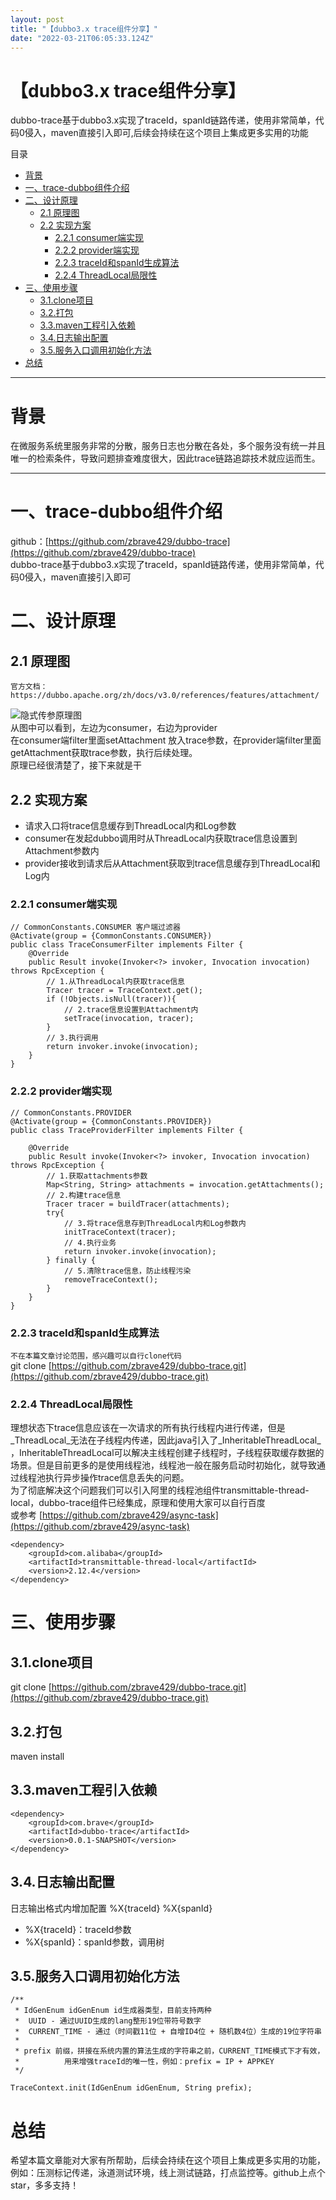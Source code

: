 ```yaml
---
layout: post
title: "【dubbo3.x trace组件分享】"
date: "2022-03-21T06:05:33.124Z"
---
```

【dubbo3.x trace组件分享】
====================

dubbo-trace基于dubbo3.x实现了traceId，spanId链路传递，使用非常简单，代码0侵入，maven直接引入即可,后续会持续在这个项目上集成更多实用的功能

目录

*   [背景](#背景)
*   [一、trace-dubbo组件介绍](#一trace-dubbo组件介绍)
*   [二、设计原理](#二设计原理)
    *   [2.1 原理图](#21-原理图)
    *   [2.2 实现方案](#22-实现方案)
        *   [2.2.1 consumer端实现](#221-consumer端实现)
        *   [2.2.2 provider端实现](#222-provider端实现)
        *   [2.2.3 traceId和spanId生成算法](#223-traceid和spanid生成算法)
        *   [2.2.4 ThreadLocal局限性](#224-threadlocal局限性)
*   [三、使用步骤](#三使用步骤)
    *   [3.1.clone项目](#31clone项目)
    *   [3.2.打包](#32打包)
    *   [3.3.maven工程引入依赖](#33maven工程引入依赖)
    *   [3.4.日志输出配置](#34日志输出配置)
    *   [3.5.服务入口调用初始化方法](#35服务入口调用初始化方法)
*   [总结](#总结)

* * *

背景
==

在微服务系统里服务非常的分散，服务日志也分散在各处，多个服务没有统一并且唯一的检索条件，导致问题排查难度很大，因此trace链路追踪技术就应运而生。

* * *

一、trace-dubbo组件介绍
=================

github：[https://github.com/zbrave429/dubbo-trace](https://github.com/zbrave429/dubbo-trace)  
dubbo-trace基于dubbo3.x实现了traceId，spanId链路传递，使用非常简单，代码0侵入，maven直接引入即可

二、设计原理
======

2.1 原理图
-------

`官方文档：https://dubbo.apache.org/zh/docs/v3.0/references/features/attachment/`

![隐式传参原理图](https://img-blog.csdnimg.cn/13d05be7586e46968a24d31b6ba5e5a1.png)  
从图中可以看到，左边为consumer，右边为provider  
在consumer端filter里面setAttachment 放入trace参数，在provider端filter里面getAttachment获取trace参数，执行后续处理。  
原理已经很清楚了，接下来就是干

2.2 实现方案
--------

*   请求入口将trace信息缓存到ThreadLocal内和Log参数
*   consumer在发起dubbo调用时从ThreadLocal内获取trace信息设置到Attachment参数内
*   provider接收到请求后从Attachment获取到trace信息缓存到ThreadLocal和Log内

### 2.2.1 consumer端实现

    // CommonConstants.CONSUMER 客户端过滤器
    @Activate(group = {CommonConstants.CONSUMER})
    public class TraceConsumerFilter implements Filter {
        @Override
        public Result invoke(Invoker<?> invoker, Invocation invocation) throws RpcException {
    		// 1.从ThreadLocal内获取trace信息
            Tracer tracer = TraceContext.get();
            if (!Objects.isNull(tracer)){
            	// 2.trace信息设置到Attachment内
                setTrace(invocation, tracer);
            }
            // 3.执行调用
            return invoker.invoke(invocation);
        }
    }
    

### 2.2.2 provider端实现

    // CommonConstants.PROVIDER 
    @Activate(group = {CommonConstants.PROVIDER})
    public class TraceProviderFilter implements Filter {
    
        @Override
        public Result invoke(Invoker<?> invoker, Invocation invocation) throws RpcException {
    		// 1.获取attachments参数
            Map<String, String> attachments = invocation.getAttachments();
    		// 2.构建trace信息
            Tracer tracer = buildTracer(attachments);
            try{
            	// 3.将trace信息存到ThreadLocal内和Log参数内
                initTraceContext(tracer);
                // 4.执行业务
                return invoker.invoke(invocation);
            } finally {
            	// 5.清除trace信息，防止线程污染
                removeTraceContext();
            }
        }
    }
    

### 2.2.3 traceId和spanId生成算法

`不在本篇文章讨论范围，感兴趣可以自行clone代码`  
git clone [https://github.com/zbrave429/dubbo-trace.git](https://github.com/zbrave429/dubbo-trace.git)

### 2.2.4 ThreadLocal局限性

理想状态下trace信息应该在一次请求的所有执行线程内进行传递，但是_ThreadLocal_无法在子线程内传递，因此java引入了_InheritableThreadLocal_ ，InheritableThreadLocal可以解决主线程创建子线程时，子线程获取缓存数据的场景。但是目前更多的是使用线程池，线程池一般在服务启动时初始化，就导致通过线程池执行异步操作trace信息丢失的问题。  
为了彻底解决这个问题我们可以引入阿里的线程池组件transmittable-thread-local，dubbo-trace组件已经集成，原理和使用大家可以自行百度  
或参考 [https://github.com/zbrave429/async-task](https://github.com/zbrave429/async-task)

    <dependency>
        <groupId>com.alibaba</groupId>
        <artifactId>transmittable-thread-local</artifactId>
        <version>2.12.4</version>
    </dependency>
    

三、使用步骤
======

3.1.clone项目
-----------

git clone [https://github.com/zbrave429/dubbo-trace.git](https://github.com/zbrave429/dubbo-trace.git)

3.2.打包
------

maven install

3.3.maven工程引入依赖
---------------

    <dependency>
        <groupId>com.brave</groupId>
        <artifactId>dubbo-trace</artifactId>
        <version>0.0.1-SNAPSHOT</version>
    </dependency>
    

3.4.日志输出配置
----------

日志输出格式内增加配置 %X{traceId} %X{spanId}

*   %X{traceId}：traceId参数
*   %X{spanId}：spanId参数，调用树

3.5.服务入口调用初始化方法
---------------

    /**
     * IdGenEnum idGenEnum id生成器类型，目前支持两种
     *  UUID - 通过UUID生成的lang整形19位带符号数字
     *  CURRENT_TIME - 通过（时间戳11位 + 自增ID4位 + 随机数4位）生成的19位字符串
     * 
     * prefix 前缀，拼接在系统内置的算法生成的字符串之前，CURRENT_TIME模式下才有效，
     *          用来增强traceId的唯一性，例如：prefix = IP + APPKEY
     */
    
    TraceContext.init(IdGenEnum idGenEnum, String prefix);
    

总结
==

希望本篇文章能对大家有所帮助，后续会持续在这个项目上集成更多实用的功能，例如：压测标记传递，泳道测试环境，线上测试链路，打点监控等。github上点个star，多多支持！